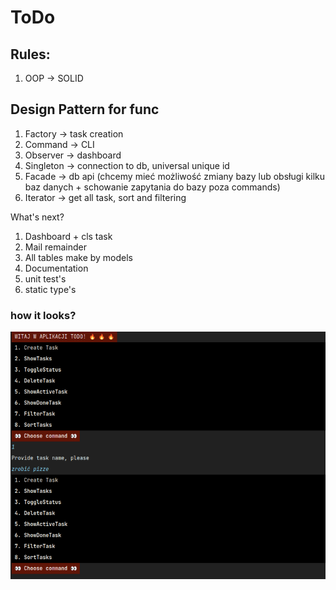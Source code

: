 # ToDo

## Rules:

1. OOP -> SOLID

## Design Pattern for func
1. Factory -> task creation
2. Command -> CLI 
3. Observer -> dashboard
4. Singleton -> connection to db, universal unique id
5. Facade -> db api (chcemy mieć możliwość zmiany bazy lub obsługi kilku baz danych + schowanie zapytania do bazy poza commands)
6. Iterator -> get all task, sort and filtering


What's next?

1. Dashboard + cls task 
2. Mail remainder
3. All tables make by models
4. Documentation
5. unit test's
6. static type's

### how it looks?
![admin](<static/todos.png>)
